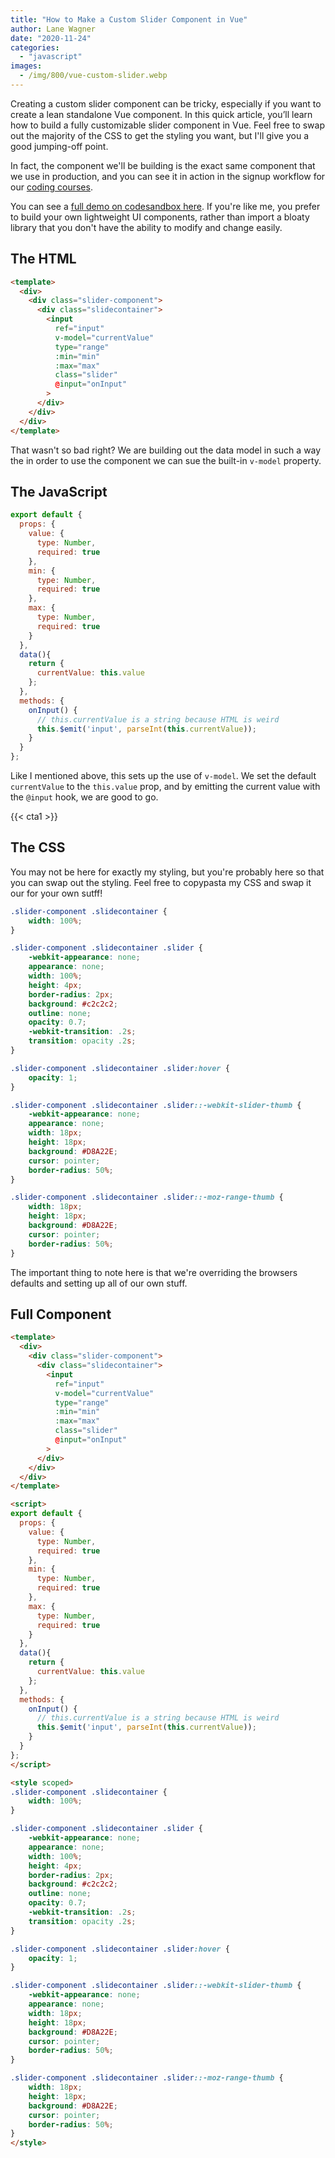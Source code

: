 ```yaml
---
title: "How to Make a Custom Slider Component in Vue"
author: Lane Wagner
date: "2020-11-24"
categories: 
  - "javascript"
images:
  - /img/800/vue-custom-slider.webp
---
```


Creating a custom slider component can be tricky, especially if you want to create a lean standalone Vue component. In this quick article, you’ll learn how to build a fully customizable slider component in Vue. Feel free to swap out the majority of the CSS to get the styling you want, but I'll give you a good jumping-off point.

In fact, the component we'll be building is the exact same component that we use in production, and you can see it in action in the signup workflow for our [coding courses](https://boot.dev/).

You can see a [full demo on codesandbox here](https://codesandbox.io/s/custom-vue-slider-component-8esy1). If you're like me, you prefer to build your own lightweight UI components, rather than import a bloaty library that you don't have the ability to modify and change easily.

## The HTML

```html
<template>
  <div>
    <div class="slider-component">
      <div class="slidecontainer">
        <input
          ref="input"
          v-model="currentValue"
          type="range"
          :min="min"
          :max="max"
          class="slider"
          @input="onInput"
        >
      </div>
    </div>
  </div>
</template>
```

That wasn't so bad right? We are building out the data model in such a way the in order to use the component we can sue the built-in `v-model` property.

## The JavaScript

```js
export default {
  props: {
    value: {
      type: Number,
      required: true
    },
    min: {
      type: Number,
      required: true
    },
    max: {
      type: Number,
      required: true
    }
  },
  data(){
    return {
      currentValue: this.value
    };
  },
  methods: {
    onInput() {
      // this.currentValue is a string because HTML is weird
      this.$emit('input', parseInt(this.currentValue));
    }
  }
};
```

Like I mentioned above, this sets up the use of `v-model`. We set the default `currentValue` to the `this.value` prop, and by emitting the current value with the `@input` hook, we are good to go.

{{< cta1 >}}

## The CSS

You may not be here for exactly my styling, but you're probably here so that you can swap out the styling. Feel free to copypasta my CSS and swap it our for your own sutff!

```css
.slider-component .slidecontainer {
	width: 100%;
}

.slider-component .slidecontainer .slider {
	-webkit-appearance: none;
	appearance: none;
	width: 100%;
	height: 4px;
	border-radius: 2px;
	background: #c2c2c2;
	outline: none;
	opacity: 0.7;
	-webkit-transition: .2s;
	transition: opacity .2s;
}

.slider-component .slidecontainer .slider:hover {
	opacity: 1;
}

.slider-component .slidecontainer .slider::-webkit-slider-thumb {
	-webkit-appearance: none;
	appearance: none;
	width: 18px;
	height: 18px;
	background: #D8A22E;
	cursor: pointer;
	border-radius: 50%;
}

.slider-component .slidecontainer .slider::-moz-range-thumb {
	width: 18px;
	height: 18px;
	background: #D8A22E;
	cursor: pointer;
	border-radius: 50%;
}
```

The important thing to note here is that we're overriding the browsers defaults and setting up all of our own stuff.

## Full Component

```html
<template>
  <div>
    <div class="slider-component">
      <div class="slidecontainer">
        <input
          ref="input"
          v-model="currentValue"
          type="range"
          :min="min"
          :max="max"
          class="slider"
          @input="onInput"
        >
      </div>
    </div>
  </div>
</template>

<script>
export default {
  props: {
    value: {
      type: Number,
      required: true
    },
    min: {
      type: Number,
      required: true
    },
    max: {
      type: Number,
      required: true
    }
  },
  data(){
    return {
      currentValue: this.value
    };
  },
  methods: {
    onInput() {
      // this.currentValue is a string because HTML is weird
      this.$emit('input', parseInt(this.currentValue));
    }
  }
};
</script>

<style scoped>
.slider-component .slidecontainer {
	width: 100%;
}

.slider-component .slidecontainer .slider {
	-webkit-appearance: none;
	appearance: none;
	width: 100%;
	height: 4px;
	border-radius: 2px;
	background: #c2c2c2;
	outline: none;
	opacity: 0.7;
	-webkit-transition: .2s;
	transition: opacity .2s;
}

.slider-component .slidecontainer .slider:hover {
	opacity: 1;
}

.slider-component .slidecontainer .slider::-webkit-slider-thumb {
	-webkit-appearance: none;
	appearance: none;
	width: 18px;
	height: 18px;
	background: #D8A22E;
	cursor: pointer;
	border-radius: 50%;
}

.slider-component .slidecontainer .slider::-moz-range-thumb {
	width: 18px;
	height: 18px;
	background: #D8A22E;
	cursor: pointer;
	border-radius: 50%;
}
</style>
```
